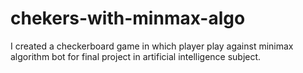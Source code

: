 # chekers-with-minmax-algo

I created a checkerboard game in which player play against
minimax algorithm bot for final project in artificial intelligence subject.
